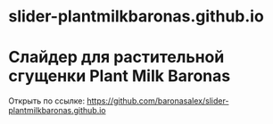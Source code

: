 # slider-plantmilkbaronas.github.io

<h1> Слайдер для растительной сгущенки Plant Milk Baronas </h1>

Открыть по ссылке:
https://github.com/baronasalex/slider-plantmilkbaronas.github.io
